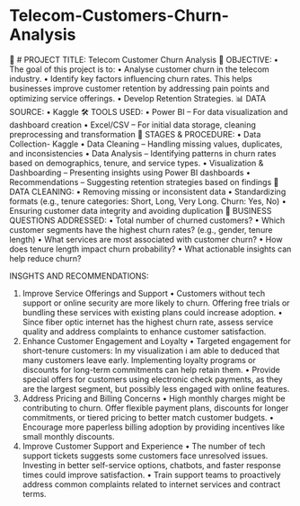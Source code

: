 # Telecom-Customers-Churn-Analysis
📌 # PROJECT TITLE:
Telecom Customer Churn Analysis
🎯 OBJECTIVE:
•	The goal of this project is to:
•	Analyse customer churn in the telecom industry.
•	Identify key factors influencing churn rates. This helps businesses improve customer retention by addressing pain points and optimizing service offerings.
•	Develop Retention Strategies.
 📊 DATA SOURCE:
•	Kaggle
🛠️ TOOLS USED:
•	Power BI – For data visualization and dashboard creation
•	Excel/CSV – For initial data storage, cleaning preprocessing and transformation
🔄 STAGES & PROCEDURE:
•	Data Collection- Kaggle
•	Data Cleaning – Handling missing values, duplicates, and inconsistencies
•	Data Analysis – Identifying patterns in churn rates based on demographics, tenure, and service types.
•	Visualization & Dashboarding – Presenting insights using Power BI dashboards
•	Recommendations – Suggesting retention strategies based on findings
🧹 DATA CLEANING:
•	Removing missing or inconsistent data
•	Standardizing formats (e.g., tenure categories: Short, Long, Very Long. Churn: Yes, No)
•	Ensuring customer data integrity and avoiding duplication
📌 BUSINESS QUESTIONS ADDRESSED:
•	Total number of churned customers?
•	 Which customer segments have the highest churn rates? (e.g., gender, tenure length)
•	 What services are most associated with customer churn?
•	 How does tenure length impact churn probability?
•	 What actionable insights can help reduce churn?

INSGHTS AND RECOMMENDATIONS:
1. Improve Service Offerings and Support
•	Customers without tech support or online security are more likely to churn. Offering free trials or bundling these services with existing plans could increase adoption.
•	Since fiber optic internet has the highest churn rate, assess service quality and address complaints to enhance customer satisfaction.
2. Enhance Customer Engagement and Loyalty
•	Targeted engagement for short-tenure customers: In my visualization i am able to deduced that many customers leave early. Implementing loyalty programs or discounts for long-term commitments can help retain them.
•	Provide special offers for customers using electronic check payments, as they are the largest segment, but possibly less engaged with online features.
3. Address Pricing and Billing Concerns
•	High monthly charges might be contributing to churn. Offer flexible payment plans, discounts for longer commitments, or tiered pricing to better match customer budgets.
•	Encourage more paperless billing adoption by providing incentives like small monthly discounts.
4. Improve Customer Support and Experience
•	The number of tech support tickets suggests some customers face unresolved issues. Investing in better self-service options, chatbots, and faster response times could improve satisfaction.
•	Train support teams to proactively address common complaints related to internet services and contract terms.




